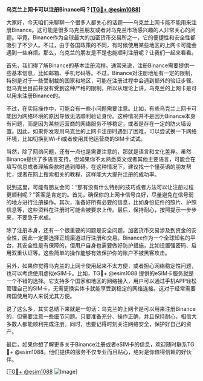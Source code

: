 **乌克兰上网卡可以注册Binance吗？[[TG💪+ @esim1088](https://t.me/s/esim1088)]**

大家好，今天咱们来聊聊一个很多人都关心的话题——乌克兰上网卡能不能用来注册Binance。这可能是很多乌克兰朋友或者对乌克兰市场感兴趣的人非常关心的问题。毕竟，Binance作为全球最大的加密货币交易所之一，它的便捷性和安全性都吸引了不少人。不过，由于各国政策的不同，有时候使用某些地区的上网卡可能会遇到一些麻烦。那么，乌克兰的朋友是不是也能顺利注册呢？让我们一起来看看。

首先，我们得了解Binance的基本注册流程。通常来说，注册Binance需要提供一些基本信息，比如邮箱、手机号码等。不过，Binance对注册地址有一定的限制，特别是对于一些受制裁的国家和地区，可能在注册过程中会遇到额外的验证步骤。但乌克兰目前并没有受到这种严格的限制，所以从理论上讲，乌克兰的上网卡是可以用来注册Binance的。

不过，在实际操作中，可能会有一些小问题需要注意。比如，有些乌克兰上网卡可能因为网络环境的原因导致无法顺利验证身份。这种情况并不是因为Binance本身有问题，而是因为某些运营商的网络服务不够稳定，或者是存在一定的防火墙设置。因此，如果你发现用乌克兰的上网卡注册时遇到了困难，可以尝试换一下网络环境，比如切换到Wi-Fi或者使用其他运营商的SIM卡试试。

当然，除了网络问题，还有一点也是需要注意的，那就是语言和文化差异。虽然Binance提供了多语言支持，但如果你不太熟悉英文或者其他主要语言，可能会在填写信息或者理解条款时遇到障碍。在这种情况下，建议找一个懂英语的朋友帮忙，或者在网上搜索相关的教程，这样能大大提升注册的成功率。

说到这里，可能有朋友会问：“那有没有什么特别的技巧或者方法可以让注册过程更顺利呢？”答案是肯定的。首先，确保你的上网卡信号良好，尽量避免在信号弱的地方进行注册操作。其次，准备好所有必要的信息，比如身份证件的照片、护照信息等，这些资料在注册时可能会被要求上传。最后，保持耐心，按照提示一步步来，不要急于求成。

除了注册本身，还有一个很重要的问题是安全问题。加密货币交易涉及到资金的安全性，因此一定要选择正规渠道进行注册和交易。Binance作为一个全球知名的平台，其安全性是有保障的，但用户自身也需要做好防护措施，比如设置强密码、启用双重认证等。这些简单的操作能够有效保护你的账户不被黑客攻击。

另外，如果你觉得乌克兰的上网卡使用起来不太方便，或者担心网络稳定性问题，也可以考虑使用虚拟eSIM卡。比如，TG💪+ @esim1088 提供的eSIM卡服务就是一个不错的选择。它支持多个国家和地区的网络接入，用户可以通过手机APP轻松管理自己的SIM卡，无需更换实体卡就能享受到稳定的网络连接。这对于经常需要跨国使用的人来说尤其方便。

说了这么多，其实总结下来就是一句话：乌克兰的上网卡是可以用来注册Binance的，但需要注意一些细节问题。只要准备充分、操作正确，并且保持耐心，相信大多数人都能顺利完成注册。同时，也要记得时刻关注网络安全，保护好自己的资产。

最后，如果你想了解更多关于Binance注册或者eSIM卡的信息，欢迎随时联系TG💪+ @esim1088。他们提供的服务不仅专业而且贴心，绝对是你值得信赖的好伙伴。

[[TG💪+ @esim1088](https://t.me/s/esim1088) ![Image](https://i.postimg.cc/4NQfJmqS/Snipaste-2025-05-13-00-14-12.png)]